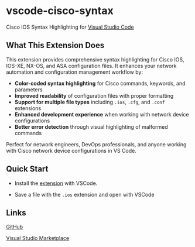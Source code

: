 # vscode-cisco-syntax

Cisco IOS Syntax Highlighting for [Visual Studio Code](https://code.visualstudio.com/)

## What This Extension Does

This extension provides comprehensive syntax highlighting for Cisco IOS, IOS-XE, NX-OS, and ASA configuration files. It enhances your network automation and configuration management workflow by:

- **Color-coded syntax highlighting** for Cisco commands, keywords, and parameters
- **Improved readability** of configuration files with proper formatting
- **Support for multiple file types** including `.ios`, `.cfg`, and `.conf` extensions
- **Enhanced development experience** when working with network device configurations
- **Better error detection** through visual highlighting of malformed commands

Perfect for network engineers, DevOps professionals, and anyone working with Cisco network device configurations in VS Code.

## Quick Start

* Install the [extension](https://marketplace.visualstudio.com/items?itemName=jamiewoodio.cisco) with VSCode.

* Save a file with the `.ios` extension and open with VSCode

## Links

[GitHub](https://github.com/woodjme/vscode-cisco-syntax)

[Visual Studio Marketplace](https://marketplace.visualstudio.com/items?itemName=jamiewoodio.cisco)
	